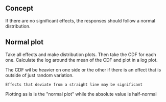 ## Concept
If there are no significant effects, the responses should follow a normal distribution.

## Normal plot
Take all effects and make distribution plots. Then take the CDF for each one. Calculate the log around the mean of the CDF and plot in a log plot.

The CDF wil be heavier on one side or the other if there is an effect that is outside of just random variation.

	Effects that deviate from a straight line may be significant

Plotting as is is the "normal plot" while the absolute value is half-normal